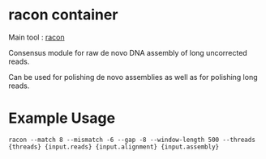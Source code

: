 # racon container

Main tool : [racon](https://github.com/lbcb-sci/racon)

Consensus module for raw de novo DNA assembly of long uncorrected reads.

Can be used for polishing de novo assemblies as well as for polishing long reads.

# Example Usage

```
racon --match 8 --mismatch -6 --gap -8 --window-length 500 --threads {threads} {input.reads} {input.alignment} {input.assembly}
```
